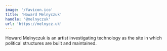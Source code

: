 ```yaml
---
image: '/favicon.ico'
title: 'Howard Melnyczuk'
handle: '@melnyczuk'
url: 'https://melnycz.uk'
---
```


Howard Melnyczuk is an artist investigating technology as the site in which political structures are built and maintained.
